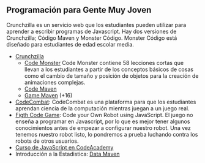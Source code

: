 ## Programación para Gente Muy Joven


Crunchzilla es un servicio web que los estudiantes pueden utilizar
para aprender a escribir programas de Javascript. Hay dos versiones
de Crunchzilla; Código Maven y Monster Código. Monster Código está
diseñado para estudiantes de edad escolar media.


* [Crunchzilla](http://www.crunchzilla.com/)
  - [Code Monster](http://www.crunchzilla.com/code-monster)
    Code Monster  contiene 58 lecciones cortas que llevan a los estudiantes a partir de los conceptos básicos de cosas como el cambio de tamaño y posición de objetos para la creación de animaciones complejas.
  - [Code Maven](http://www.crunchzilla.com/code-maven)
  - [Game Maven](http://www.crunchzilla.com/game-maven) (+16)
* [CodeCombat](https://codecombat.com): CodeCombat es una plataforma para que los estudiantes aprendan ciencia de la computación mientras juegan a un juego real.
* [Figth Code Game](http://beta.fightcodegame.com/): Code your Own Robot using JavaScript. El juego no enseña a programar en Javascript, por lo que es mejor tener algunos conocimientos antes de empezar a configurar nuestro robot. Una vez tenemos nuestro robot listo, lo pondremos a prueba luchando contra los robots de otros usuarios.
* [Curso de JavaScript en CodeAcademy](https://www.codecademy.com/es/tracks/javascript-traduccion-al-espanol-america-latina-clone)
* Introducción a la Estadistica: [Data Maven](http://www.crunchzilla.com/data-maven)
